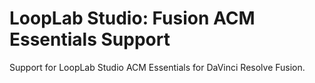 # LoopLab Studio: Fusion ACM Essentials Support

Support for LoopLab Studio ACM Essentials for DaVinci Resolve Fusion.
